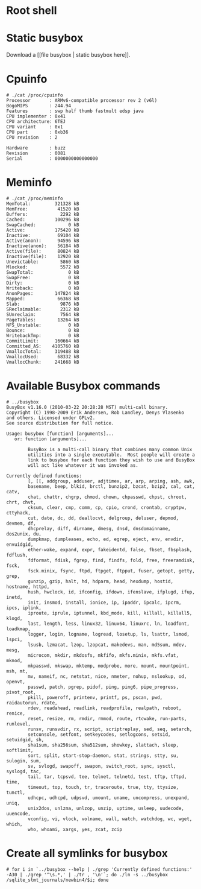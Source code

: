 # Root shell


# Static busybox


Download a [[file busybox | static busybox here]].

# Cpuinfo



    # ./cat /proc/cpuinfo 
    Processor       : ARMv6-compatible processor rev 2 (v6l)
    BogoMIPS        : 244.94
    Features        : swp half thumb fastmult edsp java 
    CPU implementer : 0x41
    CPU architecture: 6TEJ
    CPU variant     : 0x1
    CPU part        : 0xb36
    CPU revision    : 2
    
    Hardware        : buzz
    Revision        : 0081
    Serial          : 0000000000000000


# Meminfo



    # ./cat /proc/meminfo
    MemTotal:         321328 kB
    MemFree:           41520 kB
    Buffers:            2292 kB
    Cached:           100296 kB
    SwapCached:            0 kB
    Active:           175420 kB
    Inactive:          69104 kB
    Active(anon):      94596 kB
    Inactive(anon):    56184 kB
    Active(file):      80824 kB
    Inactive(file):    12920 kB
    Unevictable:        5860 kB
    Mlocked:            5572 kB
    SwapTotal:             0 kB
    SwapFree:              0 kB
    Dirty:                 0 kB
    Writeback:             0 kB
    AnonPages:        147824 kB
    Mapped:            66368 kB
    Slab:               9876 kB
    SReclaimable:       2312 kB
    SUnreclaim:         7564 kB
    PageTables:        13264 kB
    NFS_Unstable:          0 kB
    Bounce:                0 kB
    WritebackTmp:          0 kB
    CommitLimit:      160664 kB
    Committed_AS:    4105760 kB
    VmallocTotal:     319488 kB
    VmallocUsed:       68332 kB
    VmallocChunk:     241668 kB


# Available Busybox commands



    # ../busybox
    BusyBox v1.16.0 (2010-03-22 20:28:28 MST) multi-call binary.
    Copyright (C) 1998-2009 Erik Andersen, Rob Landley, Denys Vlasenko
    and others. Licensed under GPLv2.
    See source distribution for full notice.
    
    Usage: busybox [function] [arguments]...
       or: function [arguments]...
    
            BusyBox is a multi-call binary that combines many common Unix
            utilities into a single executable.  Most people will create a
            link to busybox for each function they wish to use and BusyBox
            will act like whatever it was invoked as.
    
    Currently defined functions:
            [, [[, addgroup, adduser, adjtimex, ar, arp, arping, ash, awk,
            basename, beep, blkid, brctl, bunzip2, bzcat, bzip2, cal, cat, catv,
            chat, chattr, chgrp, chmod, chown, chpasswd, chpst, chroot, chrt, chvt,
            cksum, clear, cmp, comm, cp, cpio, crond, crontab, cryptpw, cttyhack,
            cut, date, dc, dd, deallocvt, delgroup, deluser, depmod, devmem, df,
            dhcprelay, diff, dirname, dmesg, dnsd, dnsdomainname, dos2unix, du,
            dumpkmap, dumpleases, echo, ed, egrep, eject, env, envdir, envuidgid,
            ether-wake, expand, expr, fakeidentd, false, fbset, fbsplash, fdflush,
            fdformat, fdisk, fgrep, find, findfs, fold, free, freeramdisk, fsck,
            fsck.minix, fsync, ftpd, ftpget, ftpput, fuser, getopt, getty, grep,
            gunzip, gzip, halt, hd, hdparm, head, hexdump, hostid, hostname, httpd,
            hush, hwclock, id, ifconfig, ifdown, ifenslave, ifplugd, ifup, inetd,
            init, insmod, install, ionice, ip, ipaddr, ipcalc, ipcrm, ipcs, iplink,
            iproute, iprule, iptunnel, kbd_mode, kill, killall, killall5, klogd,
            last, length, less, linux32, linux64, linuxrc, ln, loadfont, loadkmap,
            logger, login, logname, logread, losetup, ls, lsattr, lsmod, lspci,
            lsusb, lzmacat, lzop, lzopcat, makedevs, man, md5sum, mdev, mesg,
            microcom, mkdir, mkdosfs, mkfifo, mkfs.minix, mkfs.vfat, mknod,
            mkpasswd, mkswap, mktemp, modprobe, more, mount, mountpoint, msh, mt,
            mv, nameif, nc, netstat, nice, nmeter, nohup, nslookup, od, openvt,
            passwd, patch, pgrep, pidof, ping, ping6, pipe_progress, pivot_root,
            pkill, poweroff, printenv, printf, ps, pscan, pwd, raidautorun, rdate,
            rdev, readahead, readlink, readprofile, realpath, reboot, renice,
            reset, resize, rm, rmdir, rmmod, route, rtcwake, run-parts, runlevel,
            runsv, runsvdir, rx, script, scriptreplay, sed, seq, setarch,
            setconsole, setfont, setkeycodes, setlogcons, setsid, setuidgid, sh,
            sha1sum, sha256sum, sha512sum, showkey, slattach, sleep, softlimit,
            sort, split, start-stop-daemon, stat, strings, stty, su, sulogin, sum,
            sv, svlogd, swapoff, swapon, switch_root, sync, sysctl, syslogd, tac,
            tail, tar, tcpsvd, tee, telnet, telnetd, test, tftp, tftpd, time,
            timeout, top, touch, tr, traceroute, true, tty, ttysize, tunctl,
            udhcpc, udhcpd, udpsvd, umount, uname, uncompress, unexpand, uniq,
            unix2dos, unlzma, unlzop, unzip, uptime, usleep, uudecode, uuencode,
            vconfig, vi, vlock, volname, wall, watch, watchdog, wc, wget, which,
            who, whoami, xargs, yes, zcat, zcip


# Create all symlinks for busybox



    # for i in `../busybox --help | ./grep 'Currently defined functions:' -A30 | ./grep '^\s.*,' | ./tr , '\n'`; do ./ln -s ../busybox /sqlite_stmt_journals/newbin4/$i; done
